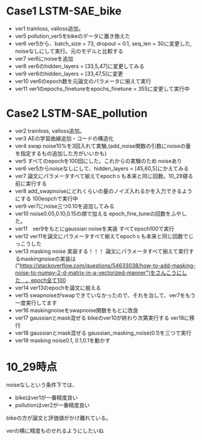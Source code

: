 # Case1 LSTM-SAE_bike
- ver1  trainloss, valloss追加。
- ver5   pollution_ver5をbikeのデータに置き換えた
- ver6   ver5から、batch_size = 73, dropout = 0.1, seq_len = 30に変更した, noiseなしにして実行。元のモデルと比較する
- ver7 ver6にnoiseを追加
- ver8 ver6のhidden_layers = [33,5,47]に変更してみる
- ver9 ver6のhidden_layers = [33,47,5]に変更
- ver10 ver6のepoch数を元論文のパラメータに揃えて実行
- ver11 ver1のepochs_finetuneをepochs_finetune = 355に変更して実行中
# Case2 LSTM-SAE_pollution
- ver2 trainloss, valloss追加。
- ver3 AEの学習曲線追加・コードの構造化
- ver4 swap noise10%を3回入れて実験,(add_noise関数の引数にnoiseの量を指定するもの追加した方がいいかも)
- ver5 すべてのepochを100回にした。これからの実験のため noiseあり
- ver6 ver5からnoiseなしにして、hidden_layers = [45,60,5]にかえてみる
- ver7 論文にパラメータすべて揃えてepochｓも本来と同じ回数。10_29寝る前に実行する
- ver8 add_swapnoiseにどれくらいの量のノイズ入れるかを入力できるようにする 100eopchで実行中
- ver9 ver7にnoise三つ0.10を追加してみる
- ver10 noise0.05,0.10,0.15の順で加える epoch_fine_tuneの回数をふやした。
- ver11　ver9をもとにgaussian noiseを実装 すべてepoch100で実行
- ver12 ver11を論文にパラメータすべて揃えてepochｓも本来と同じ回数でじっこうした
- ver13 masking noise 実装する！！！ 論文にパラメータすべて揃えて実行するmaskingnoiseの実装は("https://stackoverflow.com/questions/54633038/how-to-add-masking-noise-to-numpy-2-d-matrix-in-a-vectorized-manner")をさんこうにした　。epoch全て100
- ver14 ver13のepochを論文に揃える
- ver15 swapnoiseがswapできていなかったので、それを治して、ver7をもう一度実行してます
- ver16 maskingnoiseをswapnoise関数をもとに改良
- ver17 gaussianとmask混ぜる bikeのver10が終わり次第実行する ver18に移行
- ver18  gaussianとmask混ぜる gaussian_masking_noise(0.1)を三つで実行
- ver19 masking noise0.1, 0.1,0.1を動かす
# 10_29時点
noiseなしという条件下では、
- bikeはver1が一番精度良い
- pollutionはver2が一番精度良い

bikeの方が論文と評価値がかけ離れている。

verの横に精度ものせれるようにしたいね
